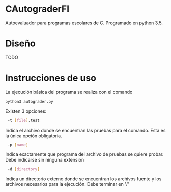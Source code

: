 # CAutograderFI
Autoevaluador para programas escolares de C. Programado en python 3.5.

# Diseño
TODO

# Instrucciones de uso
La ejecución básica del programa se realiza con el comando

```sh
python3 autograder.py
```
Existen 3 opciones:
```sh
 -t [file].test
```
 Indica el archivo donde se encuentran las pruebas para el comando. Esta es la única opción obligatoria.
```sh
 -p [name]
```
 Indica exactamente que programa del archivo de pruebas se quiere probar. Debe indicarse sin ninguna extensión
```sh
 -d [directory] 
```
 Indica un directorio externo donde se encuentran los archivos fuente y los archivos necesarios para la ejecución. Debe terminar en '/'
